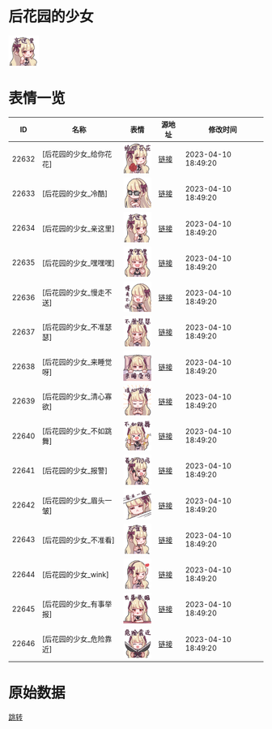 # 后花园的少女

<img src="./cover.png" height="60" alt="cover" />

# 表情一览

|ID|名称|表情|源地址|修改时间|
|----|----|----|----|----|
|22632|[后花园的少女_给你花花]|<img src="./pic/022632_%5B后花园的少女_给你花花%5D.png" height="60" alt="给你花花"/>|[链接](https://i0.hdslb.com/bfs/garb/47f4b109f80d6bc1801d73ed88f13529e2c4b3a6.png)|2023-04-10 18:49:20|
|22633|[后花园的少女_冷酷]|<img src="./pic/022633_%5B后花园的少女_冷酷%5D.png" height="60" alt="冷酷"/>|[链接](https://i0.hdslb.com/bfs/garb/955e2f3ffc6cd2f0d98b34f8b23094963af47788.png)|2023-04-10 18:49:20|
|22634|[后花园的少女_亲这里]|<img src="./pic/022634_%5B后花园的少女_亲这里%5D.png" height="60" alt="亲这里"/>|[链接](https://i0.hdslb.com/bfs/garb/9f2763f0be7706b14abcd1f5a72c0a403640187e.png)|2023-04-10 18:49:20|
|22635|[后花园的少女_嘿嘿嘿]|<img src="./pic/022635_%5B后花园的少女_嘿嘿嘿%5D.png" height="60" alt="嘿嘿嘿"/>|[链接](https://i0.hdslb.com/bfs/garb/ebdc969eb64430af32bb30dcc933ca987fb2b4a4.png)|2023-04-10 18:49:20|
|22636|[后花园的少女_慢走不送]|<img src="./pic/022636_%5B后花园的少女_慢走不送%5D.png" height="60" alt="慢走不送"/>|[链接](https://i0.hdslb.com/bfs/garb/96c017e4da2b46a7ae7635d5068fa29e3f5e59ab.png)|2023-04-10 18:49:20|
|22637|[后花园的少女_不准瑟瑟]|<img src="./pic/022637_%5B后花园的少女_不准瑟瑟%5D.png" height="60" alt="不准瑟瑟"/>|[链接](https://i0.hdslb.com/bfs/garb/1f2beaca9106c1f331cb8a7f5064ff6b4cca62ac.png)|2023-04-10 18:49:20|
|22638|[后花园的少女_来睡觉呀]|<img src="./pic/022638_%5B后花园的少女_来睡觉呀%5D.png" height="60" alt="来睡觉呀"/>|[链接](https://i0.hdslb.com/bfs/garb/68982c0bd352f31ce8e8260f8591a504e4a44372.png)|2023-04-10 18:49:20|
|22639|[后花园的少女_清心寡欲]|<img src="./pic/022639_%5B后花园的少女_清心寡欲%5D.png" height="60" alt="清心寡欲"/>|[链接](https://i0.hdslb.com/bfs/garb/496470f5562bd7bba846eaed0298b978ee845be5.png)|2023-04-10 18:49:20|
|22640|[后花园的少女_不如跳舞]|<img src="./pic/022640_%5B后花园的少女_不如跳舞%5D.png" height="60" alt="不如跳舞"/>|[链接](https://i0.hdslb.com/bfs/garb/5f007e2c5e2a27e289f121b66c040c1f86c859cb.png)|2023-04-10 18:49:20|
|22641|[后花园的少女_报警]|<img src="./pic/022641_%5B后花园的少女_报警%5D.png" height="60" alt="报警"/>|[链接](https://i0.hdslb.com/bfs/garb/e7a6ecb7f815e7a609fed68f267282ce5ac7afce.png)|2023-04-10 18:49:20|
|22642|[后花园的少女_眉头一皱]|<img src="./pic/022642_%5B后花园的少女_眉头一皱%5D.png" height="60" alt="眉头一皱"/>|[链接](https://i0.hdslb.com/bfs/garb/bc96500b081591790a73b1cb73e57867d26d3930.png)|2023-04-10 18:49:20|
|22643|[后花园的少女_不准看]|<img src="./pic/022643_%5B后花园的少女_不准看%5D.png" height="60" alt="不准看"/>|[链接](https://i0.hdslb.com/bfs/garb/64daca830cda668c35d4c402b2a0ba90c3c88790.png)|2023-04-10 18:49:20|
|22644|[后花园的少女_wink]|<img src="./pic/022644_%5B后花园的少女_wink%5D.png" height="60" alt="wink"/>|[链接](https://i0.hdslb.com/bfs/garb/d7f575badc800bad32c76554d0f7b03e88ad80ae.png)|2023-04-10 18:49:20|
|22645|[后花园的少女_有事举报]|<img src="./pic/022645_%5B后花园的少女_有事举报%5D.png" height="60" alt="有事举报"/>|[链接](https://i0.hdslb.com/bfs/garb/639c0e61ea61842c1889ef88389fccb593eb3205.png)|2023-04-10 18:49:20|
|22646|[后花园的少女_危险靠近]|<img src="./pic/022646_%5B后花园的少女_危险靠近%5D.png" height="60" alt="危险靠近"/>|[链接](https://i0.hdslb.com/bfs/garb/4f4a5240d37b60ed551b74c661a28f35c44c4fd6.png)|2023-04-10 18:49:20|

# 原始数据

[跳转](./raw.json)

